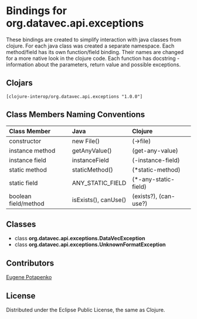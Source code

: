 # Bindings for org.datavec.api.exceptions

These bindings are created to simplify interaction with java classes from clojure.
For each java class was created a separate namespace.
Each method/field has its own function/field binding.
Their names are changed for a more native look in the clojure code. Each function has docstring - information about the parameters, return value and possible exceptions.

## Clojars

```
[clojure-interop/org.datavec.api.exceptions "1.0.0"]
```

## Class Members Naming Conventions

| Class Member | Java | Clojure |
|:--|:--|:--|
| constructor | new File() | (->file) |
| instance method | getAnyValue() | (get-any-value) |
| instance field | instanceField | (-instance-field) |
| static method | staticMethod() | (*static-method) |
| static field | ANY_STATIC_FIELD | (*-any-static-field) |
| boolean field/method | isExists(), canUse() | (exists?), (can-use?) |

## Classes

- class **org.datavec.api.exceptions.DataVecException**
- class **org.datavec.api.exceptions.UnknownFormatException**

## Contributors

[Eugene Potapenko](https://github.com/potapenko/)

## License

Distributed under the Eclipse Public License, the same as Clojure.
